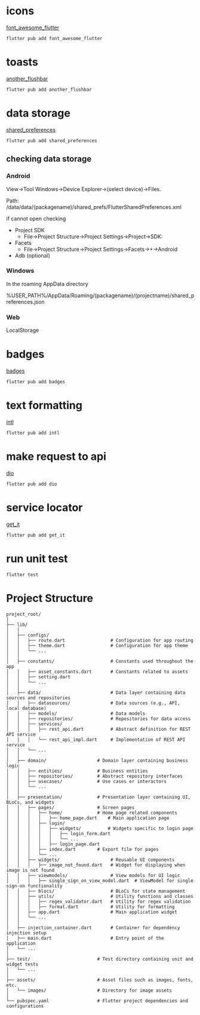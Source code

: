 # icons

[font_awesome_flutter](https://pub.dev/packages/font_awesome_flutter)

```
flutter pub add font_awesome_flutter
```

# toasts

[another_flushbar](https://pub.dev/packages/another_flushbar)

```
flutter pub add another_flushbar
```

# data storage

[shared_preferences](https://pub.dev/packages/shared_preferences)

```
flutter pub add shared_preferences
```

## checking data storage

### Android

View->Tool Windows->Device Explorer->(select device)->Files.

Path: /data/data/(packagename)/shared_prefs/FlutterSharedPreferences.xml

if cannot open checking

- Project SDK
    - File->Project Structure->Project Settings->Project->SDK:
- Facets
    - File->Project Structure->Project Settings->Facets->+->Android
- Adb (optional)

### Windows

In the roaming AppData directory

%USER_PATH%/AppData/Roaming/(packagename)/(projectname)/shared_preferences.json

### Web

LocalStorage

# badges

[badges](https://pub.dev/packages/badges)

```
flutter pub add badges
```

# text formatting

[intl](https://pub.dev/packages/intl)

```
flutter pub add intl
```

# make request to api

[dio](https://pub.dev/packages/dio)

```
flutter pub add dio
```

# service locator

[get_it](https://pub.dev/packages/get_it)

```
flutter pub add get_it
```

# run unit test

```
flutter test
```

# Project Structure

```
project_root/
│
├── lib/
│   │
│   ├── configs/
│   │   ├── route.dart                 # Configuration for app routing
│   │   ├── theme.dart                 # Configuration for app theme
│   │   └── ...
│   │
│   ├── constants/                     # Constants used throughout the app
│   │   ├── asset_constants.dart       # Constants related to assets
│   │   ├── setting.dart
│   │   └── ...
│   │
│   ├── data/                          # Data layer containing data sources and repositories
│   │   ├── datasources/               # Data sources (e.g., API, local database)
│   │   ├── models/                    # Data models
│   │   ├── repositories/              # Repositories for data access
│   │   ├── services/         
│   │   │   ├── rest_api.dart          # Abstract definition for REST API service
│   │   │   └── rest_api_impl.dart     # Implementation of REST API service
│   │   └── ...
│   │
│   ├── domain/                   # Domain layer containing business logic
│   │   ├── entities/             # Business entities
│   │   ├── repositories/         # Abstract repository interfaces
│   │   ├── usecases/             # Use cases or interactors
│   │   └── ...
│   │
│   ├── presentation/             # Presentation layer containing UI, BLoCs, and widgets
│   │   ├── pages/                # Screen pages
│   │   │   ├── home/             # Home page related components
│   │   │   │   ├── home_page.dart    # Main application page
│   │   │   ├── login/
│   │   │   │   ├── widgets/          # Widgets specific to login page
│   │   │   │   │   ├── login_form.dart
│   │   │   │   │   └── ...
│   │   │   │   ├── login_page.dart
│   │   │   ├── index.dart        # Export file for pages
│   │   │   └── ...
│   │   ├── widgets/                   # Reusable UI components
│   │   │   ├── image_not_found.dart   # Widget for displaying when image is not found
│   │   ├── viewmodels/                # View models for UI logic
│   │   │   ├── single_sign_on_view_model.dart  # ViewModel for single sign-on functionality
│   │   ├── blocs/                     # BLoCs for state management
│   │   ├── utils/                     # Utility functions and classes
│   │   │   ├── regex_validator.dart   # Utility for regex validation
│   │   │   ├── format.dart            # Utility for formatting
│   │   ├── app.dart                   # Main application widget
│   │   └── ...
│   │
│   ├── injection_container.dart       # Container for dependency injection setup
│   ├── main.dart                      # Entry point of the application
│   └── ...
│
├── test/                         # Test directory containing unit and widget tests
│   └── ...
│
├── assets/                       # Asset files such as images, fonts, etc.
│   └── images/                   # Directory for image assets
│
└── pubspec.yaml                  # Flutter project dependencies and configurations
```

